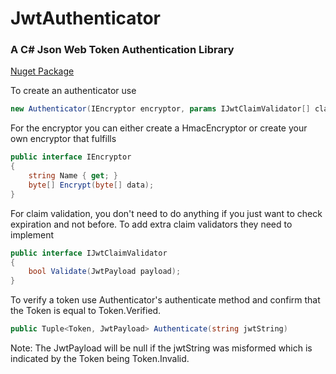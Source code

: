 # JwtAuthenticator
### A C# Json Web Token Authentication Library

[Nuget Package](https://www.nuget.org/packages/timeracers.JwtAuthenticator "timeracers.JwtAuthenticator")

To create an authenticator use
```c#
new Authenticator(IEncryptor encryptor, params IJwtClaimValidator[] claimValidaters)
```
For the encryptor you can either create a HmacEncryptor or create your own encryptor that fulfills
```c#
public interface IEncryptor
{
    string Name { get; }
    byte[] Encrypt(byte[] data);
}
```
For claim validation, you don't need to do anything if you just want to check expiration and not before.
To add extra claim validators they need to implement
```c#
public interface IJwtClaimValidator
{
    bool Validate(JwtPayload payload);
}
```

To verify a token use Authenticator's authenticate method and confirm that the Token is equal to Token.Verified.
```c#
public Tuple<Token, JwtPayload> Authenticate(string jwtString)
```
Note: The JwtPayload will be null if the jwtString was misformed which is indicated by the Token being Token.Invalid.
